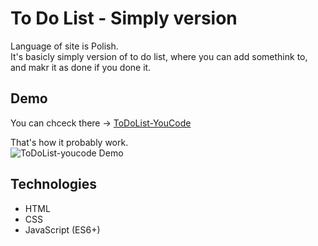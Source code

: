 # To Do List - Simply version

Language of site is Polish.<br>
It's basicly simply version of to do list, where you can add somethink to, and makr it as done if you done it.

## Demo

You can chceck there -> [ToDoList-YouCode]([https://helkapl.github.io/currency-converter/](https://helkapl.github.io/ToDoList-YouCode/))

That's how it probably work.<br>
![ToDoList-youcode Demo](img/CPT2301252205-450x213.gif)

## Technologies
- HTML
- CSS
- JavaScript (ES6+)
